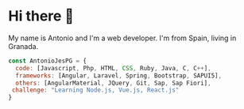 # Hi there 👋

My name is Antonio and I'm a web developer. I'm from Spain, living in Granada.
```javascript
const AntonioJesPG = {
  code: [Javascript, Php, HTML, CSS, Ruby, Java, C, C++],
  frameworks: [Angular, Laravel, Spring, Bootstrap, SAPUI5],
  others: [AngularMaterial, JQuery, Git, Sap, Sap Fiori],
 challenge: "Learning Node.js, Vue.js, React.js"
}
```

<!--
**AntonioJesPG/AntonioJesPG** is a ✨ _special_ ✨ repository because its `README.md` (this file) appears on your GitHub profile.

Here are some ideas to get you started:

- 🔭 I’m currently working on ...
- 🌱 I’m currently learning ...
- 👯 I’m looking to collaborate on ...
- 🤔 I’m looking for help with ...
- 💬 Ask me about ...
- 📫 How to reach me: ...
- 😄 Pronouns: ...
- ⚡ Fun fact: ...
-->
